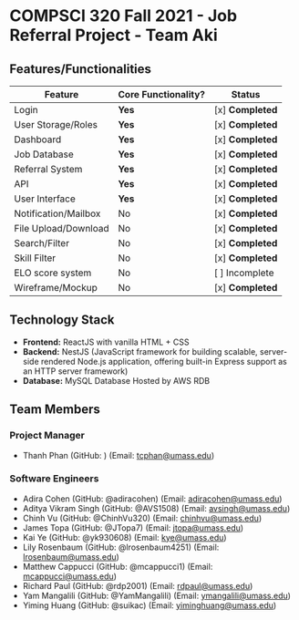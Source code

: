 # COMPSCI 320 Fall 2021 - Job Referral Project - Team Aki #

## Features/Functionalities ##

| Feature               | Core Functionality?   | Status                                |
|-----------------------|-----------------------|---------------------------------------|
| Login                 | **Yes**               | [x] **Completed**                     |
| User Storage/Roles    | **Yes**               | [x] **Completed**                     |
| Dashboard             | **Yes**               | [x] **Completed**                     |
| Job Database          | **Yes**               | [x] **Completed**                     |
| Referral System       | **Yes**               | [x] **Completed**                     |
| API                   | **Yes**               | [x] **Completed**                     |
| User Interface        | **Yes**               | [x] **Completed**                     |
| Notification/Mailbox  | No                    | [x] **Completed**                     |
| File Upload/Download  | No                    | [x] **Completed**                     |
| Search/Filter         | No                    | [x] **Completed**                     |
| Skill Filter          | No                    | [x] **Completed**                     |
| ELO score system      | No                    | [ ] Incomplete                        |
| Wireframe/Mockup      | No                    | [x] **Completed**                     |

## Technology Stack ##

- **Frontend:** ReactJS with vanilla HTML + CSS
- **Backend:** NestJS (JavaScript framework for building scalable, server-side rendered Node.js application, offering built-in Express support as an HTTP server framework)
- **Database:** MySQL Database Hosted by AWS RDB

## Team Members ##

### Project Manager ###

- Thanh Phan (GitHub: ) (Email: tcphan@umass.edu)

### Software Engineers ###

- Adira Cohen (GitHub: @adiracohen) (Email: adiracohen@umass.edu)
- Aditya Vikram Singh (GitHub: @AVS1508) (Email: avsingh@umass.edu)
- Chinh Vu (GitHub: @ChinhVu320) (Email: chinhvu@umass.edu)
- James Topa (GitHub: @JTopa7) (Email: jtopa@umass.edu)
- Kai Ye (GitHub: @yk930608) (Email: kye@umass.edu)
- Lily Rosenbaum (GitHub: @lrosenbaum4251) (Email: lrosenbaum@umass.edu)
- Matthew Cappucci (GitHub: @mcappucci1) (Email: mcappucci@umass.edu)
- Richard Paul (GitHub: @rdp2001) (Email: rdpaul@umass.edu)
- Yam Mangalili (GitHub: @YamMangalili) (Email: ymangalili@umass.edu)
- Yiming Huang (GitHub: @suikac) (Email: yiminghuang@umass.edu)
